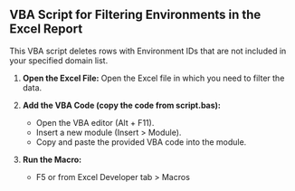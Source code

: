 ## VBA Script for Filtering Environments in the Excel Report

This VBA script deletes rows with Environment IDs that are not included in your specified domain list.

1. **Open the Excel File:**
   Open the Excel file in which you need to filter the data.

2. **Add the VBA Code (copy the code from script.bas):**
   - Open the VBA editor (Alt + F11).
   - Insert a new module (Insert > Module).
   - Copy and paste the provided VBA code into the module.
  
3. **Run the Macro:**
   - F5 or from Excel Developer tab > Macros
